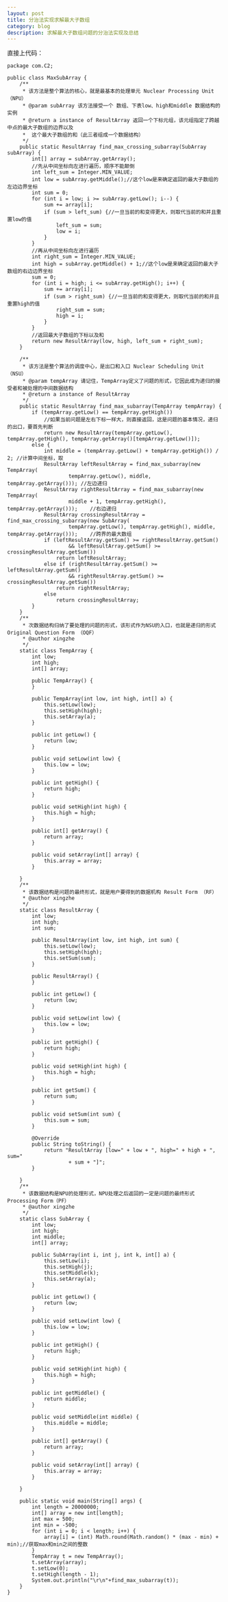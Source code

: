 ```yaml
---
layout: post
title: 分治法实现求解最大子数组
category: blog
description: 求解最大子数组问题的分治法实现及总结
---
```


直接上代码：

	package com.C2;
 
	public class MaxSubArray {
	    /**
	     * 该方法是整个算法的核心，就是最基本的处理单元 Nuclear Processing Unit （NPU）
	     * @param subArray 该方法接受一个 数组、下表low、high和middle 数据结构的实例
	     * @return a instance of ResultArray 返回一个下标元组，该元组指定了跨越中点的最大子数组的边界以及
	     *  这个最大子数组的和（此三者组成一个数据结构）
	     */
	    public static ResultArray find_max_crossing_subarray(SubArray subArray) {
	        int[] array = subArray.getArray();
	        //先从中间坐标向左进行遍历，顺序不能颠倒
	        int left_sum = Integer.MIN_VALUE;
	        int low = subArray.getMiddle();//这个low是来确定返回的最大子数组的左边边界坐标
	        int sum = 0;
	        for (int i = low; i >= subArray.getLow(); i--) {
	            sum += array[i];
	            if (sum > left_sum) {//一旦当前的和变得更大，则取代当前的和并且重置low的值
	                left_sum = sum;
	                low = i;
	            }
	        }
	        //再从中间坐标向左进行遍历
	        int right_sum = Integer.MIN_VALUE;
	        int high = subArray.getMiddle() + 1;//这个low是来确定返回的最大子数组的右边边界坐标
	        sum = 0;
	        for (int i = high; i <= subArray.getHigh(); i++) {
	            sum += array[i];
	            if (sum > right_sum) {//一旦当前的和变得更大，则取代当前的和并且重置high的值
	                right_sum = sum;
	                high = i;
	            }
	        }
	        //返回最大子数组的下标以及和
	        return new ResultArray(low, high, left_sum + right_sum);
	    }
	
	    /**
	     * 该方法是整个算法的调度中心，是出口和入口 Nuclear Scheduling Unit （NSU）
	     * @param tempArray 请记住，TempArray定义了问题的形式，它因此成为递归的接受者和被处理的中间数据结构
	     * @return a instance of ResultArray
	     */
	    public static ResultArray find_max_subarray(TempArray tempArray) {
	        if (tempArray.getLow() == tempArray.getHigh())
	            //如果当前问题是左右下标一样大，则直接返回，这是问题的基本情况，递归的出口，要首先判断
	            return new ResultArray(tempArray.getLow(), tempArray.getHigh(), tempArray.getArray()[tempArray.getLow()]);
	        else {
	            int middle = (tempArray.getLow() + tempArray.getHigh()) / 2; //计算中间坐标，取
	            ResultArray leftResultArray = find_max_subarray(new TempArray(
	                    tempArray.getLow(), middle, tempArray.getArray())); //左边递归
	            ResultArray rightResultArray = find_max_subarray(new TempArray(
	                    middle + 1, tempArray.getHigh(), tempArray.getArray()));    //右边递归
	            ResultArray crossingResultArray = find_max_crossing_subarray(new SubArray(
	                    tempArray.getLow(), tempArray.getHigh(), middle, tempArray.getArray()));    //跨界的最大数组
	            if (leftResultArray.getSum() >= rightResultArray.getSum()
	                    && leftResultArray.getSum() >= crossingResultArray.getSum())
	                return leftResultArray;
	            else if (rightResultArray.getSum() >= leftResultArray.getSum()
	                    && rightResultArray.getSum() >= crossingResultArray.getSum())
	                return rightResultArray;
	            else
	                return crossingResultArray;
	        }
	    }
	    /**
	     * 次数据结构归纳了要处理的问题的形式，该形式作为NSU的入口，也就是递归的形式 Original Question Form （OQF）
	     * @author xingzhe
	     */
	    static class TempArray {
	        int low;
	        int high;
	        int[] array;
 
	        public TempArray() {
	        }
 
	        public TempArray(int low, int high, int[] a) {
	            this.setLow(low);
	            this.setHigh(high);
		        this.setArray(a);
	        }
 
	        public int getLow() {
	            return low;
	        }
 
	        public void setLow(int low) {
	            this.low = low;
	        }
 
	        public int getHigh() {
	            return high;
	        }
 
	        public void setHigh(int high) {
	            this.high = high;
	        }
 
	        public int[] getArray() {
	            return array;
	        }
 
	        public void setArray(int[] array) {
	            this.array = array;
	        }
 
	    }
	    /**
	     * 该数据结构是问题的最终形式，就是用户要得到的数据机构 Result Form （RF）
	     * @author xingzhe
	     */
	    static class ResultArray {
	        int low;
	        int high;
	        int sum;
 
	        public ResultArray(int low, int high, int sum) {
	            this.setLow(low);
	            this.setHigh(high);
	            this.setSum(sum);
	        }
 
	        public ResultArray() {
	        }
 
	        public int getLow() {
	            return low;
	        }
 
	        public void setLow(int low) {
	            this.low = low;
	        }
 
	        public int getHigh() {
	            return high;
	        }
 
	        public void setHigh(int high) {
	            this.high = high;
	        }
 
	        public int getSum() {
	            return sum;
	        }
 
	        public void setSum(int sum) {
	            this.sum = sum;
	        }
 
	        @Override
	        public String toString() {
	            return "ResultArray [low=" + low + ", high=" + high + ", sum="
	                    + sum + "]";
	        }
 
	    }
	    /**
	     * 该数据结构是NPU的处理形式，NPU处理之后返回的一定是问题的最终形式  Processing Form（PF）
	     * @author xingzhe
	     */
	    static class SubArray {
	        int low;
	        int high;
	        int middle;
	        int[] array;
 
	        public SubArray(int i, int j, int k, int[] a) {
	            this.setLow(i);
	            this.setHigh(j);
	            this.setMiddle(k);
	            this.setArray(a);
	        }
 
	        public int getLow() {
	            return low;
	        }
 
	        public void setLow(int low) {
	            this.low = low;
	        }
 
	        public int getHigh() {
	            return high;
	        }
 
	        public void setHigh(int high) {
	            this.high = high;
	        }
 
	        public int getMiddle() {
	            return middle;
	        }
 
	        public void setMiddle(int middle) {
	            this.middle = middle;
	        }
 
	        public int[] getArray() {
	            return array;
	        }
 
	        public void setArray(int[] array) {
	            this.array = array;
	        }
 
	    }
 
	    public static void main(String[] args) {
	        int length = 20000000;
	        int[] array = new int[length];
	        int max = 500;
	        int min = -500;
	        for (int i = 0; i < length; i++) {
	            array[i] = (int) Math.round(Math.random() * (max - min) + min);//获取max和min之间的整数
	        }
	        TempArray t = new TempArray();
	        t.setArray(array);
	        t.setLow(0);
	        t.setHigh(length - 1);
	        System.out.println("\r\n"+find_max_subarray(t));
	    }
	}

